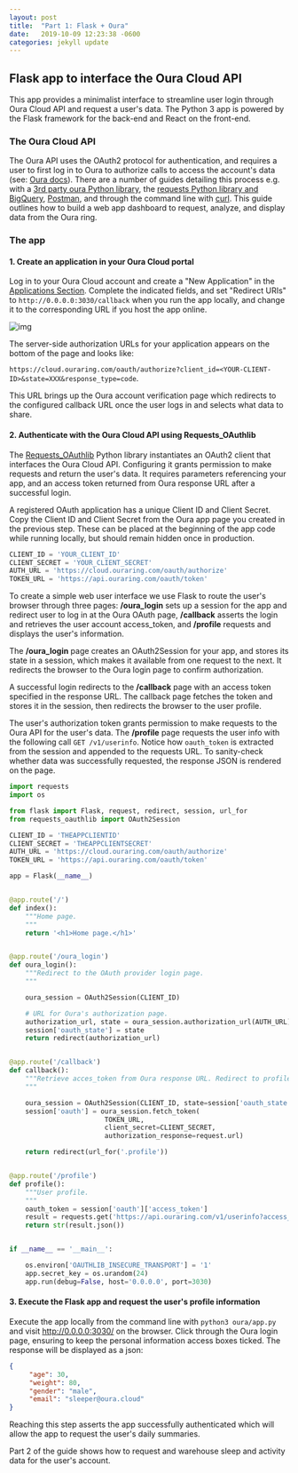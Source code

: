 ```yaml
---
layout: post
title:  "Part 1: Flask + Oura"
date:   2019-10-09 12:23:38 -0600
categories: jekyll update
---
```


## Flask app to interface the Oura Cloud API

This app provides a minimalist interface to streamline user login through Oura Cloud API and request a user's data. The Python 3 app is powered by the Flask framework for the back-end and React on the front-end.

### The Oura Cloud API

The Oura API uses the OAuth2 protocol for authentication, and requires a user to first log in to Oura to authorize calls to access the account's data (see: [Oura docs](https://cloud.ouraring.com/docs/)). There are a number of guides detailing this process e.g. with a [3rd party oura Python library](https://python-ouraring.readthedocs.io/en/latest/auth.html), the [requests Python library and BigQuery](https://sararobinson.dev/2019/05/24/analyzing-sleep-quality-oura-bigquery.html), [Postman](https://medium.com/@lserafin/exploring-the-oura-cloud-api-with-postman-4d1c4abcd888), and through the command line with [curl](https://blog.adafruit.com/2017/10/02/using-curl-to-collect-oura-ring-sleep-activity-and-readiness-data/). This guide outlines how to build a web app dashboard to request, analyze, and display data from the Oura ring.

### The app

#### 1. Create an application in your Oura Cloud portal
Log in to your Oura Cloud account and create a "New Application" in the [Applications Section](https://cloud.ouraring.com/oauth/applications). Complete the indicated fields, and set "Redirect URIs" to `http://0.0.0.0:3030/callback` when you run the app locally, and change it to the corresponding URL if you host the app online. 

![img](/oura/assets/Oura_Cloud_App.png 'Oura Cloud App portal')

The server-side authorization URLs for your application appears on the bottom of the page and looks like:

`https://cloud.ouraring.com/oauth/authorize?client_id=<YOUR-CLIENT-ID>&state=XXX​&response_type=code`.


This URL brings up the Oura account verification page which redirects to the configured
callback URL once the user logs in and selects what data to share.

#### 2. Authenticate with the Oura Cloud API using Requests_OAuthlib

The [Requests_OAuthlib](https://requests-oauthlib.readthedocs.io/en/latest/) Python library instantiates an OAuth2 client that interfaces the Oura Cloud API. Configuring it grants permission to make requests and return the user's data. It requires parameters referencing your app, and an access token returned from Oura response URL after a successful login. 

A registered OAuth application has a unique Client ID and Client Secret. Copy the Client ID and Client Secret from the Oura app page you created in the previous step. These can be placed at the beginning of the app code while running locally, but should remain hidden once in production.

``` python
CLIENT_ID = 'YOUR_CLIENT_ID'
CLIENT_SECRET = 'YOUR_CLIENT_SECRET'
AUTH_URL = 'https://cloud.ouraring.com/oauth/authorize'
TOKEN_URL = 'https://api.ouraring.com/oauth/token'
```

To create a simple web user interface we use Flask to route the user's browser through three pages: **/oura_login** sets up a session for the app and redirect user to log in at the Oura OAuth page,  **/callback** asserts the login and retrieves the user account access_token, and **/profile** requests and displays the user's information. 

The **/oura_login** page creates an OAuth2Session for your app, and stores its state in a session, which makes it available from one request to the next. It redirects the browser to the Oura login page to confirm authorization.

A successful login redirects to the **/callback** page with an access token specified in the response URL. The callback page fetches the token and stores it in the session, then redirects the browser to the user profile.

The user's authorization token grants permission to make requests to the Oura API for the user's data. The **/profile** page requests the user info with the following call `GET /v1/userinfo`. Notice how `oauth_token` is extracted from the session and appended to the requests URL. To sanity-check whether data was successfully requested, the response JSON is rendered on the page.

``` python
import requests
import os

from flask import Flask, request, redirect, session, url_for
from requests_oauthlib import OAuth2Session

CLIENT_ID = 'THEAPPCLIENTID'
CLIENT_SECRET = 'THEAPPCLIENTSECRET'
AUTH_URL = 'https://cloud.ouraring.com/oauth/authorize'
TOKEN_URL = 'https://api.ouraring.com/oauth/token'

app = Flask(__name__)


@app.route('/')
def index():
    """Home page.
    """
    return '<h1>Home page.</h1>'


@app.route('/oura_login')
def oura_login():
    """Redirect to the OAuth provider login page.
    """

    oura_session = OAuth2Session(CLIENT_ID)

    # URL for Oura's authorization page.
    authorization_url, state = oura_session.authorization_url(AUTH_URL)
    session['oauth_state'] = state
    return redirect(authorization_url)


@app.route('/callback')
def callback():
    """Retrieve acces_token from Oura response URL. Redirect to profile page.
    """

    oura_session = OAuth2Session(CLIENT_ID, state=session['oauth_state'])
    session['oauth'] = oura_session.fetch_token(
                        TOKEN_URL,
                        client_secret=CLIENT_SECRET,
                        authorization_response=request.url)

    return redirect(url_for('.profile'))


@app.route('/profile')
def profile():
    """User profile.
    """
    oauth_token = session['oauth']['access_token']
    result = requests.get('https://api.ouraring.com/v1/userinfo?access_token=' + oauth_token)
    return str(result.json()) 


if __name__ == '__main__':

    os.environ['OAUTHLIB_INSECURE_TRANSPORT'] = '1'
    app.secret_key = os.urandom(24)
    app.run(debug=False, host='0.0.0.0', port=3030)

```

#### 3. Execute the Flask app and request the user's profile information
Execute the app locally from the command line with `python3 oura/app.py` and visit http://0.0.0.0:3030/ on the browser. Click through the Oura login page, ensuring to keep the personal information access boxes ticked. The response will be displayed as a json:

``` json
{
     "age": 30,
     "weight": 80,
     "gender": "male",
     "email": "sleeper@oura.cloud"
}
```
Reaching this step asserts the app successfully authenticated which will allow the app to request the user's daily summaries.

Part 2 of the guide shows how to request and warehouse sleep and activity data for the user's account.
